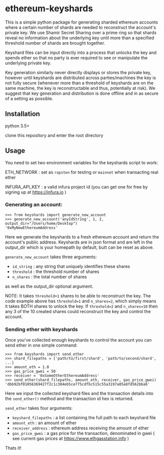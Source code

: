 # ethereum-keyshards

This is a simple python package for generating sharded ethereum accounts where a certain number of shards are needed to reconstruct the account's private key. We use Shamir Secret Sharing over a prime ring so that shards reveal no information about the underlying key until more than a specified threshold number of shards are brought together. 

Keyshard files can be input directly into a process that unlocks the key and spends ether so that no party is ever required to see or manipulate the underlying private key.

Key generation similarly never directly displays or stores the private key, however until keyshards are distributed across parties/machines the key is not fully secure (whenever more than a threshold of keyshards are on the same machine, the key is reconstructable and thus, potentially at risk). We suggest that key generation and distribution is done offline and in as secure of a setting as possible.

## Installation

python 3.5+

clone this repository and enter the root directory

## Usage

You need to set two environment variables for the keyshards script to work:

ETH_NETWORK : set as `ropsten` for testing or `mainnet` when transacting real ether

INFURA_API_KEY : a valid infura project id (you can get one for free by signing up at https://infura.io )

### Generating an account:

```
>>> from keyshards import generate_new_account
>>> generate_new_account('anyIdString', 1, 2, output_dir="/Users/home/Desktop")
'0xMyNewEthereumAddress'
```

Here we generate the keyshards to a fresh ethereum account and return the account's public address. Keyshards are in json format and are left in the output_dir which is your homepath by default, butt can be reset as above.

`generate_new_account` takes three arguments:

- `id_string` : any string that uniquely identifies these shares
- `threshold` : the threshold number of shares
- `n_shares` : the total number of shares

as well as the output_dir optional argument.

NOTE: It takes `threshold+1` shares to be able to reconstruct the key. The code example above has `threshold=1` and `n_shares=2`, which simply means it takes BOTH shares to unlock the key. If `threshold=2` and `n_shares=10` then any 3 of the 10 created shares could reconstruct the key and control the account.

### Sending ether with keyshards

Once you've collected enough keyshards to control the account you can send ether in one simple command:

```
>>> from keyshards import send_ether
>>> shard_filepaths = ['path/to/first/shard', 'path/to/second/shard', ...]
>>> amount_eth = 1.0
>>> gas_price_gwei = 50
>>> receiver = '0xSomeOtherEthereumAddress'
>>> send_ether(shard_filepaths, amount_eth, receiver, gas_price_gwei)
'dbb92bf01056369427f2c1c384eb5ce775cdfbc515c55a3197a85a8fd562bba6'
```

Here we input the collected keyshard files and the transaction details into the `send_ether()` method and the transaction id hex is returned.

`send_ether` takes four arguments:

- `keyshard_filepaths` : a list containing the full path to each keyshard file
- `amount_eth` : an amount of ether
- `receiver_address` : ethereum address receiving the amount of ether
- `gas_price_gwei` : a gas price for the transaction, denominated in gwei ( see current gas prices at https://www.ethgasstation.info )

Thats it!
